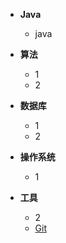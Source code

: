 * **Java**
  * java
* **算法**
  - 1
  - 2
* **数据库**
  - 1
  - 2

* **操作系统**
  - 1
* **工具**
  
  - 2
  - [Git](<https://dreamwhigh.github.io/Git-Notes/#/>)

